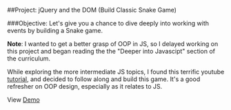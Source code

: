 ##Project: jQuery and the DOM (Build Classic Snake Game)

###Objective: 
Let's give you a chance to dive deeply into working with events by building a Snake game.

**Note**: I wanted to get a better grasp of OOP in JS, so I delayed working on this project and began reading the the "Deeper into Javascipt" section of the curriculum. 

While exploring the more intermediate JS topics, I found this terrific youtube [tutorial](https://www.youtube.com/watch?v=uU5YPIvJ24Y), and decided to follow along and build this game. It's a good refresher on OOP design, especially as it relates to JS.

View [Demo](http://jsfiddle.net/Jberczel/xvEt5/)